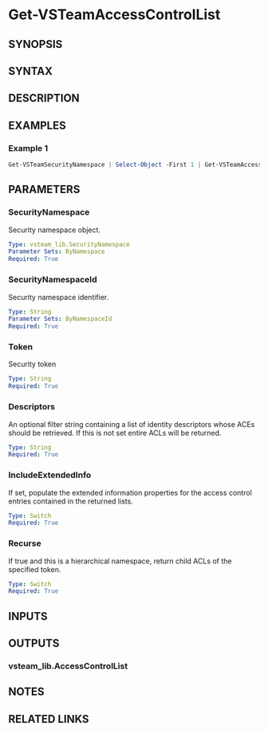 <!-- #include "./common/header.md" -->

# Get-VSTeamAccessControlList

## SYNOPSIS

<!-- #include "./synopsis/Get-VSTeamAccessControlList.md" -->

## SYNTAX

## DESCRIPTION

<!-- #include "./synopsis/Get-VSTeamAccessControlList.md" -->

## EXAMPLES

### Example 1

```powershell
Get-VSTeamSecurityNamespace | Select-Object -First 1 | Get-VSTeamAccessControlList
```

## PARAMETERS

### SecurityNamespace

Security namespace object.

```yaml
Type: vsteam_lib.SecurityNamespace
Parameter Sets: ByNamespace
Required: True
```

### SecurityNamespaceId

Security namespace identifier.

```yaml
Type: String
Parameter Sets: ByNamespaceId
Required: True
```

### Token

Security token

```yaml
Type: String
Required: True
```

### Descriptors

An optional filter string containing a list of identity descriptors whose ACEs should be retrieved. If this is not set entire ACLs will be returned.

```yaml
Type: String
Required: True
```

### IncludeExtendedInfo

If set, populate the extended information properties for the access control entries contained in the returned lists.

```yaml
Type: Switch
Required: True
```

### Recurse

If true and this is a hierarchical namespace, return child ACLs of the specified token.

```yaml
Type: Switch
Required: True
```

## INPUTS

## OUTPUTS

### vsteam_lib.AccessControlList

## NOTES

<!-- #include "./common/prerequisites.md" -->

## RELATED LINKS

<!-- #include "./common/related.md" -->
